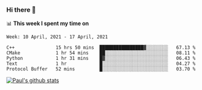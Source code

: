 ### Hi there 👋

📊 **This week I spent my time on**
<!--START_SECTION:waka-->
```text
Week: 10 April, 2021 - 17 April, 2021

C++               15 hrs 50 mins  ████████████████▓░░░░░░░░   67.13 % 
CMake             1 hr 54 mins    ██░░░░░░░░░░░░░░░░░░░░░░░   08.11 % 
Python            1 hr 31 mins    █▓░░░░░░░░░░░░░░░░░░░░░░░   06.43 % 
Text              1 hr            █░░░░░░░░░░░░░░░░░░░░░░░░   04.27 % 
Protocol Buffer   52 mins         █░░░░░░░░░░░░░░░░░░░░░░░░   03.70 % 
```
<!--END_SECTION:waka-->


[![Paul's github stats](https://github-readme-stats.vercel.app/api?username=mickeyouyou&theme=dracula&show_icons=true)](https://github.com/anuraghazra/github-readme-stats)
